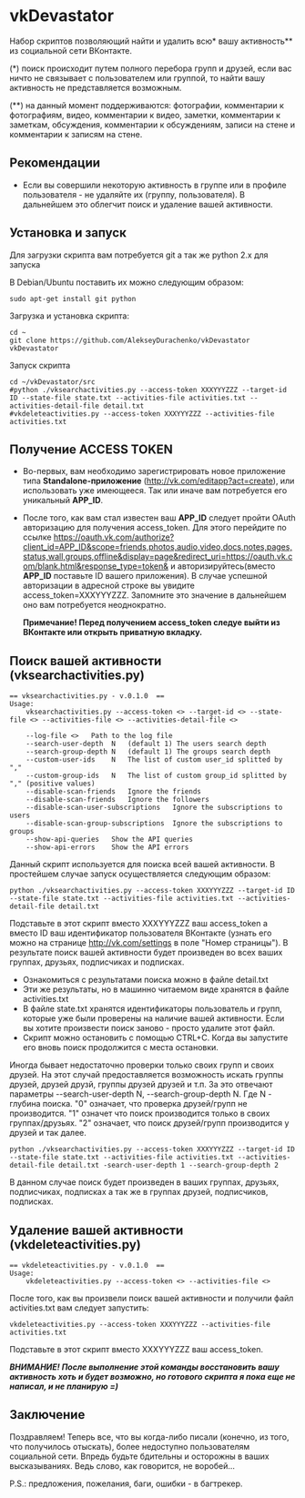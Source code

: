 vkDevastator
============

Набор скриптов позволяющий найти и удалить всю* вашу активность** из социальной сети ВКонтакте.

(*) поиск происходит путем полного перебора групп и друзей, если вас ничто не связывает с пользователем или группой,
то найти вашу активность не представляется возможным.

(**) на данный момент поддерживаются: фотографии, комментарии к фотографиям, видео, комментарии к видео, заметки, 
комментарии к заметкам, обсуждения, комментарии к обсуждениям, записи на стене и комментарии к записям на стене.

Рекомендации
------------
* Если вы совершили некоторую активность в группе или в профиле пользователя - не удаляйте их (группу, пользователя).
В дальнейшем это облегчит поиск и удаление вашей активности.

Установка и запуск
------------------
Для загрузки скрипта вам потребуется git а так же python 2.x для запуска

В Debian/Ubuntu поставить их можно следующим образом:
    
    sudo apt-get install git python

Загрузка и установка скрипта:

    cd ~
    git clone https://github.com/AlekseyDurachenko/vkDevastator vkDevastator
    
Запуск скрипта

    cd ~/vkDevastator/src
    #python ./vksearchactivities.py --access-token XXXYYYZZZ --target-id ID --state-file state.txt --activities-file activities.txt --activities-detail-file detail.txt
    #vkdeleteactivities.py --access-token XXXYYYZZZ --activities-file activities.txt
    
Получение ACCESS TOKEN
----------------------
* Во-первых, вам необходимо зарегистрировать новое приложение типа **Standalone-приложение** 
(http://vk.com/editapp?act=create), или использовать уже имеющееся. 
Так или иначе вам потребуется его уникальный **APP_ID**. 
* После того, как вам стал известен ваш **APP_ID** следует пройти OAuth авторизацию для получения access_token.
Для этого перейдите по ссылке https://oauth.vk.com/authorize?client_id=APP_ID&scope=friends,photos,audio,video,docs,notes,pages,status,wall,groups,offline&display=page&redirect_uri=https://oauth.vk.com/blank.html&response_type=token& 
и авторизируйтесь(вместо **APP_ID** поставьте ID вашего приложения). 
В случае успешной авторизации в адресной строке вы увидите access_token=XXXYYYZZZ. 
Запомните это значение в дальнейшем оно вам потребуется неоднократно.
    
    **Примечание! Перед получением access_token следуе выйти из ВКонтакте или открыть приватную вкладку.**

Поиск вашей активности (vksearchactivities.py)
----------------------------------------------

    == vksearchactivities.py - v.0.1.0  ==
    Usage: 
        vksearchactivities.py --access-token <> --target-id <> --state-file <> --activities-file <> --activities-detail-file <>
    
        --log-file <>   Path to the log file
        --search-user-depth  N   (default 1) The users search depth
        --search-group-depth N   (default 1) The groups search depth
        --custom-user-ids    N   The list of custom user_id splitted by ","
        --custom-group-ids   N   The list of custom group_id splitted by "," (positive values)
        --disable-scan-friends   Ignore the friends
        --disable-scan-friends   Ignore the followers
        --disable-scan-user-subscriptions   Ignore the subscriptions to users
        --disable-scan-group-subscriptions  Ignore the subscriptions to groups
        --show-api-queries   Show the API queries
        --show-api-errors    Show the API errors

Данный скрипт используется для поиска всей вашей активности. В простейшем случае запуск осуществляется следующим образом:

    python ./vksearchactivities.py --access-token XXXYYYZZZ --target-id ID --state-file state.txt --activities-file activities.txt --activities-detail-file detail.txt

Подставьте в этот скрипт вместо XXXYYYZZZ ваш access_token а вместо ID ваш идентификатор пользователя ВКонтакте
(узнать его можно на странице http://vk.com/settings в поле "Номер страницы"). 
В результате поиск вашей активности будет произведен во всех ваших группах, друзьях, подписчиках и подписках. 

* Ознакомиться с результатами поиска можно в файле detail.txt
* Эти же результаты, но в машинно читаемом виде хранятся в файле activities.txt
* В файле state.txt хранятся идентификаторы пользователь и групп, которые уже были проверены на наличие вашей активности.
Если вы хотите произвести поиск заново - просто удалите этот файл.
* Скрипт можно остановить с помощью CTRL+C. Когда вы запустите его вновь поиск продолжится с места остановки.

Иногда бывает недостаточно проверки только своих групп и своих друзей. На этот случай предоставляется возможность
искать группы друзей, друзей друзй, группы друзей друзей и т.п. За это отвечают параметры --search-user-depth N,
--search-group-depth N. Где N - глубина поиска. "0" означает, что проверка друзей/групп не производится. "1" означет
что поиск производится только в своих группах/друзьях. "2" означает, что поиск друзей/групп производится у друзей 
и так далее.

    python ./vksearchactivities.py --access-token XXXYYYZZZ --target-id ID --state-file state.txt --activities-file activities.txt --activities-detail-file detail.txt -search-user-depth 1 --search-group-depth 2

В данном случае поиск будет произведен в ваших группах, друзьях, подписчиках, подписках а так же в 
группах друзей, подписчиков, подписках.


Удаление вашей активности (vkdeleteactivities.py)
-------------------------------------------------

    == vkdeleteactivities.py - v.0.1.0  ==
    Usage: 
        vkdeleteactivities.py --access-token <> --activities-file <>

После того, как вы произвели поиск вашей активности и получили файл activities.txt вам следует запустить:

    vkdeleteactivities.py --access-token XXXYYYZZZ --activities-file activities.txt
    
Подставьте в этот скрипт вместо XXXYYYZZZ ваш access_token.

***ВНИМАНИЕ! После выполнение этой команды восстановить вашу активность хоть и будет возможно,
но готового скрипта я пока еще не написал, и не планирую =)***

Заключение
----------

Поздравляем! Теперь все, что вы когда-либо писали (конечно, из того, что получилось отыскать), более недоступно
пользователям социальной сети. Впредь будьте бдительны и осторожны в ваших высказываниях. Ведь
слово, как говорится, не воробей...

P.S.: предложения, пожелания, баги, ошибки - в багтрекер.
